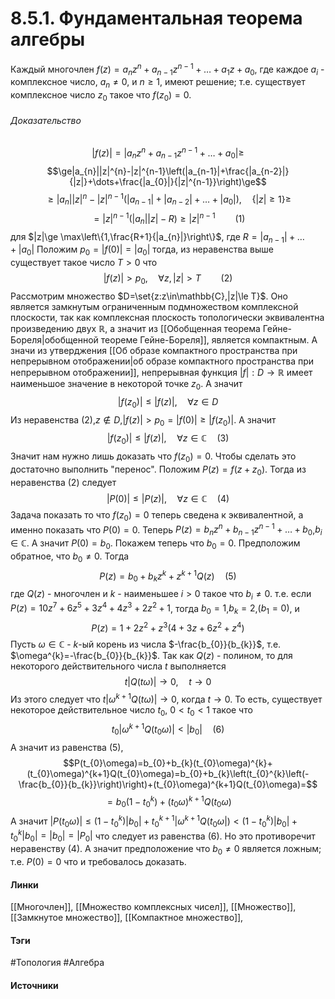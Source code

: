 # 8.5.1. Фундаментальная теорема алгебры
Каждый многочлен $f(z)=a_{n}z^{n}+a_{n-1}z^{n-1}+\dots+a_{1}z+a_{0}$, где каждое $a_{i}$ - комплексное число, $a_{n}\ne0$, и $n\ge1$, имеют решение; т.е. существует комплексное число $z_{0}$ такое что $f(z_{0})=0$.
###### Доказательство
$$|f(z)|=|a_{n}z^{n}+a_{n-1}z^{n-1}+\dots+a_{0}|\ge$$
$$\ge|a_{n}||z|^{n}-|z|^{n-1}\left(|a_{n-1}|+\frac{|a_{n-2}|}{|z|}+\dots+\frac{|a_{0}|}{|z|^{n-1}}\right)\ge$$
$$\ge|a_{n}||z|^{n}-|z|^{n-1}\left(|a_{n-1}|+|a_{n-2}|+\dots+|a_{0}|\right),\quad \{|z|\ge1\}\ge$$
$$=|z|^{n-1}\left(|a_{n}||z|-R\right)\ge|z|^{n-1}\qquad (1)$$
для $|z|\ge \max\left\{1,\frac{R+1}{|a_{n}|}\right\}$, где $R=|a_{n-1}|+\dots+|a_{0}|$
Положим $p_{0}=|f(0)|=|a_{0}|$ тогда, из неравенства выше существует такое число $T>0$ что
$$|f(z)|>p_{0},\quad\forall z,|z|>T\qquad(2)$$
Рассмотрим множество $D=\set{z:z\in\mathbb{C},|z|\le T}$. Оно является замкнутым ограниченным подмножеством комплексной плоскости, так как комплексная плоскость топологически эквивалентна произведению двух $\mathbb{R}$, а значит из [[Обобщенная теорема Гейне-Бореля|обобщенной теореме Гейне-Бореля]], является компактным. А значи из утверджения [[Об образе компактного пространства при непрерывном отображении|об образе компактного пространства при непрерывном отображении]], непрерывная функция $|f|:D\to\mathbb{R}$ имеет наименьшое значение в некоторой точке $z_{0}$. А значит
$$|f(z_{0})|\le|f(z)|,\quad\forall z\in D$$
Из неравенства $(2)$,$z\notin D$,$|f(z)|>p_{0}=|f(0)|\ge|f(z_{0})|$. А значит 
$$|f(z_{0})|\le|f(z)|,\quad\forall z\in\mathbb{C}\quad(3)$$
Значит нам нужно лишь доказать что $f(z_{0})=0$. Чтобы сделать это достаточно выполнить "перенос". Положим $P(z)=f(z+z_{0})$. Тогда из неравенства $(2)$ следует
$$|P(0)|\le|P(z)|,\quad\forall z\in\mathbb{C}\quad(4)$$
Задача показать то что $f(z_{0})=0$ теперь сведена к эквивалентной, а именно показать что $P(0)=0$.
Теперь $P(z)=b_{n}z^{n}+b_{n-1}z^{n-1}+\dots+b_{0}$,$b_{i}\in\mathbb{C}$. А значит $P(0)=b_{0}$. Покажем теперь что $b_{0}=0$.
Предположим обратное, что $b_{0}\ne0$. Тогда
$$P(z)=b_{0}+b_{k}z^{k}+z^{k+1}Q(z)\quad(5)$$
где $Q(z)$ - многочлен и $k$ - наименьшее $i>0$ такое что $b_{i}\ne0$.
т.е. если $P(z)=10z^{7}+6z^{5}+3z^{4}+4z^{3}+2z^{2}+1$, тогда $b_{0}=1$,$b_{k}=2$,$(b_{1}=0)$, и 
$$P(z)=1+2z^{2}+z^{3}(4+3z+6z^{2}+z^{4})$$
Пусть $\omega\in\mathbb{C}$ - $k$-ый корень из числа $-\frac{b_{0}}{b_{k}}$, т.е. $\omega^{k}=-\frac{b_{0}}{b_{k}}$.
Так как $Q(z)$ - полином, то для некоторого действительного числа $t$ выполняется
$$t|Q(t\omega)|\to0,\quad t\to0$$
Из этого следует что $t|\omega^{k+1}Q(t\omega)|\to0$, когда $t\to0$. 
То есть, существует некоторое действительное число $t_{0}$, $0<t_{0}<1$ такое что
$$t_{0}|\omega^{k+1}Q(t_{0}\omega)|<|b_{0}|\quad(6)$$
А значит из равенства $(5)$,$$P(t_{0}\omega)=b_{0}+b_{k}(t_{0}\omega)^{k}+(t_{0}\omega)^{k+1}Q(t_{0}\omega)=b_{0}+b_{k}\left(t_{0}^{k}\left(-\frac{b_{0}}{b_{k}}\right)\right)+(t_{0}\omega)^{k+1}Q(t_{0}\omega)=$$
$$=b_{0}(1-t_{0}^{k})+(t_{0}\omega)^{k+1}Q(t_{0}\omega)$$
А значит $|P(t_{0}\omega)|\le(1-t_{0}^{k})|b_{0}|+t_{0}^{k+1}|\omega^{k+1}Q(t_{0}\omega|)<(1-t_{0}^{k})|b_{0}|+t_{0}^{k}|b_{0}|=|b_{0}|=|P_{0}|$
что следует из равенства $(6)$. Но это противоречит неравенству $(4)$. А значит предположение что $b_{0}\ne0$ является ложным; т.е. $P(0)=0$ что и требовалось доказать.
#### Линки
 [[Многочлен]],
 [[Множество комплексных чисел]],
 [[Множество]],
 [[Замкнутое множество]],
 [[Компактное множество]],
#### Тэги
 #Топология 
 #Алгебра 
#### Источники
